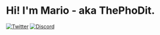 # Hi! I'm Mario - aka ThePhoDit.

[![Twitter](https://img.shields.io/twitter/follow/ThePhoDit?color=1da1f2&logo=twitter&style=for-the-badge)](https://twitter.com/intent/follow?user_id=1014057594317627393)
[![Discord](https://img.shields.io/discord/627155835885191169?color=7289da&logo=discord&style=for-the-badge)](https://discord.gg/aUNhdFD)
